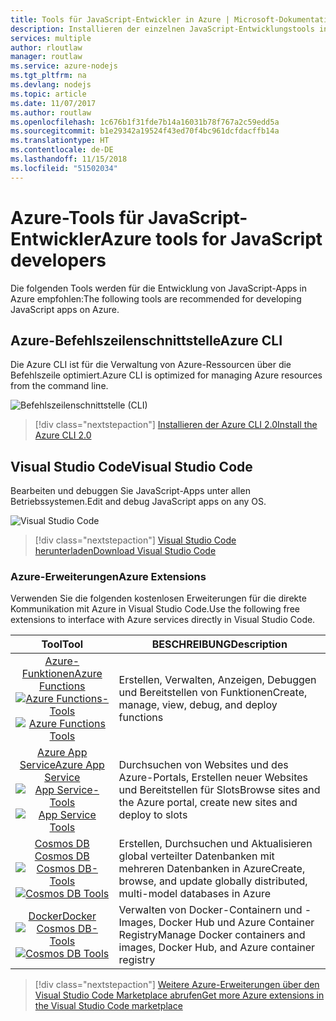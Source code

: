 ```yaml
---
title: Tools für JavaScript-Entwickler in Azure | Microsoft-Dokumentation
description: Installieren der einzelnen JavaScript-Entwicklungstools in Azure
services: multiple
author: rloutlaw
manager: routlaw
ms.service: azure-nodejs
ms.tgt_pltfrm: na
ms.devlang: nodejs
ms.topic: article
ms.date: 11/07/2017
ms.author: routlaw
ms.openlocfilehash: 1c676b1f31fde7b14a16031b78f767a2c59edd5a
ms.sourcegitcommit: b1e29342a19524f43ed70f4bc961dcfdacffb14a
ms.translationtype: HT
ms.contentlocale: de-DE
ms.lasthandoff: 11/15/2018
ms.locfileid: "51502034"
---
```

# <a name="azure-tools-for-javascript-developers"></a><span data-ttu-id="db31b-103">Azure-Tools für JavaScript-Entwickler</span><span class="sxs-lookup"><span data-stu-id="db31b-103">Azure tools for JavaScript developers</span></span>
<span data-ttu-id="db31b-104">Die folgenden Tools werden für die Entwicklung von JavaScript-Apps in Azure empfohlen:</span><span class="sxs-lookup"><span data-stu-id="db31b-104">The following tools are recommended for developing JavaScript apps on Azure.</span></span>

## <a name="azure-cli"></a><span data-ttu-id="db31b-105">Azure-Befehlszeilenschnittstelle</span><span class="sxs-lookup"><span data-stu-id="db31b-105">Azure CLI</span></span>
<span data-ttu-id="db31b-106">Die Azure CLI ist für die Verwaltung von Azure-Ressourcen über die Befehlszeile optimiert.</span><span class="sxs-lookup"><span data-stu-id="db31b-106">Azure CLI is optimized for managing Azure resources from the command line.</span></span>

![Befehlszeilenschnittstelle (CLI)](media/node-azure-tools/cli.png)
 
> [!div class="nextstepaction"]
> [<span data-ttu-id="db31b-108">Installieren der Azure CLI 2.0</span><span class="sxs-lookup"><span data-stu-id="db31b-108">Install the Azure CLI 2.0</span></span>](https://docs.microsoft.com/cli/azure/install-az-cli2)

## <a name="visual-studio-code"></a><span data-ttu-id="db31b-109">Visual Studio Code</span><span class="sxs-lookup"><span data-stu-id="db31b-109">Visual Studio Code</span></span>
<span data-ttu-id="db31b-110">Bearbeiten und debuggen Sie JavaScript-Apps unter allen Betriebssystemen.</span><span class="sxs-lookup"><span data-stu-id="db31b-110">Edit and debug JavaScript apps on any OS.</span></span>

![Visual Studio Code](media/node-azure-tools/vs-code.png)

> [!div class="nextstepaction"]
> [<span data-ttu-id="db31b-112">Visual Studio Code herunterladen</span><span class="sxs-lookup"><span data-stu-id="db31b-112">Download Visual Studio Code</span></span>](https://code.visualstudio.com)

### <a name="azure-extensions"></a><span data-ttu-id="db31b-113">Azure-Erweiterungen</span><span class="sxs-lookup"><span data-stu-id="db31b-113">Azure Extensions</span></span>
<span data-ttu-id="db31b-114">Verwenden Sie die folgenden kostenlosen Erweiterungen für die direkte Kommunikation mit Azure in Visual Studio Code.</span><span class="sxs-lookup"><span data-stu-id="db31b-114">Use the following free extensions to interface with Azure services directly in Visual Studio Code.</span></span>

| <span data-ttu-id="db31b-115">Tool</span><span class="sxs-lookup"><span data-stu-id="db31b-115">Tool</span></span> | <span data-ttu-id="db31b-116">BESCHREIBUNG</span><span class="sxs-lookup"><span data-stu-id="db31b-116">Description</span></span>  |
|:---------:|---------|
| [<span data-ttu-id="db31b-117">Azure-Funktionen</span><span class="sxs-lookup"><span data-stu-id="db31b-117">Azure Functions</span></span>](https://marketplace.visualstudio.com/items?itemName=ms-azuretools.vscode-azurefunctions) <br> <span data-ttu-id="db31b-118">[![Azure Functions-Tools](media/node-azure-tools/icon-azure-functions.png)](https://marketplace.visualstudio.com/items?itemName=ms-azuretools.vscode-azurefunctions)</span><span class="sxs-lookup"><span data-stu-id="db31b-118">[![Azure Functions Tools](media/node-azure-tools/icon-azure-functions.png)](https://marketplace.visualstudio.com/items?itemName=ms-azuretools.vscode-azurefunctions)</span></span> | <span data-ttu-id="db31b-119">Erstellen, Verwalten, Anzeigen, Debuggen und Bereitstellen von Funktionen</span><span class="sxs-lookup"><span data-stu-id="db31b-119">Create, manage, view, debug, and deploy functions</span></span>|
| [<span data-ttu-id="db31b-120">Azure App Service</span><span class="sxs-lookup"><span data-stu-id="db31b-120">Azure App Service</span></span>](https://marketplace.visualstudio.com/items?itemName=ms-azuretools.vscode-azureappservice) <br> <span data-ttu-id="db31b-121">[![App Service-Tools](media/node-azure-tools/icon-azure-app-service.png)](https://marketplace.visualstudio.com/items?itemName=ms-azuretools.vscode-azureappservice)</span><span class="sxs-lookup"><span data-stu-id="db31b-121">[![App Service Tools](media/node-azure-tools/icon-azure-app-service.png)](https://marketplace.visualstudio.com/items?itemName=ms-azuretools.vscode-azureappservice)</span></span> | <span data-ttu-id="db31b-122">Durchsuchen von Websites und des Azure-Portals, Erstellen neuer Websites und Bereitstellen für Slots</span><span class="sxs-lookup"><span data-stu-id="db31b-122">Browse sites and the Azure portal, create new sites and deploy to slots</span></span> |
| [<span data-ttu-id="db31b-123">Cosmos DB </span><span class="sxs-lookup"><span data-stu-id="db31b-123">Cosmos DB </span></span>](https://marketplace.visualstudio.com/items?itemName=ms-azuretools.vscode-cosmosdb)  <br> <span data-ttu-id="db31b-124">[![Cosmos DB-Tools](media/node-azure-tools/icon-cosmos-db.png)](https://marketplace.visualstudio.com/items?itemName=ms-azuretools.vscode-cosmosdb)</span><span class="sxs-lookup"><span data-stu-id="db31b-124">[![Cosmos DB Tools](media/node-azure-tools/icon-cosmos-db.png)](https://marketplace.visualstudio.com/items?itemName=ms-azuretools.vscode-cosmosdb)</span></span>| <span data-ttu-id="db31b-125">Erstellen, Durchsuchen und Aktualisieren global verteilter Datenbanken mit mehreren Datenbanken in Azure</span><span class="sxs-lookup"><span data-stu-id="db31b-125">Create, browse, and update globally distributed, multi-model databases in Azure</span></span> |
| [<span data-ttu-id="db31b-126">Docker</span><span class="sxs-lookup"><span data-stu-id="db31b-126">Docker</span></span>](https://marketplace.visualstudio.com/items?itemName=formulahendry.docker-explorer)   <br> <span data-ttu-id="db31b-127">[![Cosmos DB-Tools](media/node-azure-tools/icon-docker.png)](https://marketplace.visualstudio.com/items?itemName=formulahendry.docker-explorer)</span><span class="sxs-lookup"><span data-stu-id="db31b-127">[![Cosmos DB Tools](media/node-azure-tools/icon-docker.png)](https://marketplace.visualstudio.com/items?itemName=formulahendry.docker-explorer)</span></span>| <span data-ttu-id="db31b-128">Verwalten von Docker-Containern und -Images, Docker Hub und Azure Container Registry</span><span class="sxs-lookup"><span data-stu-id="db31b-128">Manage Docker containers and images, Docker Hub, and Azure container registry</span></span> |

> [!div class="nextstepaction"]
> [<span data-ttu-id="db31b-129">Weitere Azure-Erweiterungen über den Visual Studio Code Marketplace abrufen</span><span class="sxs-lookup"><span data-stu-id="db31b-129">Get more Azure extensions in the Visual Studio Code marketplace</span></span>](https://marketplace.visualstudio.com/search?term=azure&target=VSCode&category=All%20categories&sortBy=Relevance)